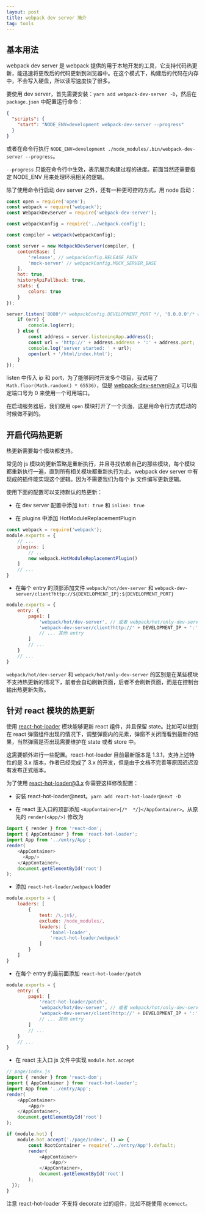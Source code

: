 ```yaml
---
layout: post
title: webpack dev server 简介
tag: tools
---
```


## 基本用法

webpack dev server 是 webpack 提供的用于本地开发的工具，它支持代码热更新，能迅速将更改后的代码更新到浏览器中。在这个模式下，构建后的代码在内存中，不会写入硬盘，所以读写速度快了很多。

要使用 dev server，首先需要安装：`yarn add webpack-dev-server -D`，然后在 `package.json` 中配置运行命令：

```json
{
  "scripts": {
    "start": "NODE_ENV=development webpack-dev-server --progress"
  }
}
```

或者在命令行执行 `NODE_ENV=development ./node_modules/.bin/webpack-dev-server --progress`。

`--progress` 只能在命令行中生效，表示展示构建过程的进度。前面当然还需要指定 NODE_ENV 用来处理环境相关的逻辑。

除了使用命令行启动 dev server 之外，还有一种更可控的方式，用 node 启动：

```js
const open = require('open');
const webpack = require('webpack');
const WebpackDevServer = require('webpack-dev-server');

const webpackConfig = require('../webpack.config');

const compiler = webpack(webpackConfig);

const server = new WebpackDevServer(compiler, {
    contentBase: [
        'release', // webpackConfig.RELEASE_PATH
        'mock-server' // webpackConfig.MOCK_SERVER_BASE
    ],
    hot: true,
    historyApiFallback: true,
    stats: {
        colors: true
    }
});

server.listen('8080'/* webpackConfig.DEVELOPMENT_PORT */, '0.0.0.0'/* webpackConfig.DEVELOPMENT_IP */, function(err) {
    if (err) {
        console.log(err);
    } else {
        const address = server.listeningApp.address();
        const url = 'http://' + address.address + ':' + address.port;
        console.log('server started: ' + url);
        open(url + '/html/index.html');
    }
});
```

listen 中传入 ip 和 port，为了能够同时开发多个项目，我试用了 `Math.floor(Math.random() * 65536)`，但是 webpack-dev-server@2.x 可以指定端口号为 0 来使用一个可用端口。

在启动服务器后，我们使用 `open` 模块打开了一个页面，这是用命令行方式启动的时候做不到的。

## 开启代码热更新

热更新需要每个模块都支持。

常见的 js 模块的更新策略是重新执行，并且寻找依赖自己的那些模块，每个模块都重新执行一遍，直到所有相关模块都重新执行为止。webpack dev server 中有现成的插件能实现这个逻辑。因为不需要我们为每个 js 文件编写更新逻辑。

使用下面的配置可以支持默认的热更新：

- 在 dev server 配置中添加 `hot: true` 和 `inline: true`

- 在 plugins 中添加 HotModuleReplacementPlugin

```js
const webpack = require('webpack');
module.exports = {
    // ...
    plugins: [
        // ...
        new webpack.HotModuleReplacementPlugin()
    ]
    // ...
}
```

- 在每个 entry 的顶部添加文件 `webpack/hot/dev-server` 和 `webpack-dev-server/client?http://${DEVELOPMENT_IP}:${DEVELOPMENT_PORT}`

```js
module.exports = {
    entry: {
        page1: [
            'webpack/hot/dev-server', // 或者 webpack/hot/only-dev-server
            'webpack-dev-server/client?http://' + DEVELOPMENT_IP + ':' + DEVELOPMENT_PORT
            // ... 其他 entry
        ]
        // ...
    }
    // ...
}
```

`webpack/hot/dev-server` 和 `webpack/hot/only-dev-server` 的区别是在某些模块不支持热更新的情况下，前者会自动刷新页面，后者不会刷新页面，而是在控制台输出热更新失败。

## 针对 react 模块的热更新

使用 [react-hot-loader](https://github.com/gaearon/react-hot-loader) 模块能够更新 react 组件，并且保留 state。比如可以做到在 react 弹窗组件出现的情况下，调整弹窗内的元素，弹窗不关闭而看到最新的结果，当然弹窗是否出现需要维护在 state 或者 store 中。

这需要额外进行一些配置。react-hot-loader 目前最新版本是 1.3.1，支持上述特性的是 3.x 版本，作者已经完成了 3.x 的开发，但是由于文档不完善等原因迟迟没有发布正式版本。

为了使用 react-hot-loader@3.x 你需要这样修改配置：

- 安装 react-hot-loader@next。`yarn add react-hot-loader@next -D`

- 在 react 主入口的顶部添加 `<AppContainer>{/*  */}</AppContainer>`。从原先的 `render(<App/>)` 修改为

```js
import { render } from 'react-dom';
import { AppContainer } from 'react-hot-loader';
import App from '../entry/App';
render(
    <AppContainer>
      <App/>
    </AppContainer>,
    document.getElementById('root')
);
```

- 添加 `react-hot-loader/webpack` loader

```js
module.exports = {
    loaders: [
        {
            test: /\.js$/,
            exclude: /node_modules/,
            loaders: [
                'babel-loader',
                'react-hot-loader/webpack'
            ]
        }
    ]
}
```

- 在每个 entry 的最前面添加 `react-hot-loader/patch`

```js
module.exports = {
    entry: {
        page1: [
            'react-hot-loader/patch',
            'webpack/hot/dev-server', // 或者 webpack/hot/only-dev-server
            'webpack-dev-server/client?http://' + DEVELOPMENT_IP + ':' + DEVELOPMENT_PORT
            // ... 其他 entry
        ]
        // ...
    }
    // ...
}
```

- 在 react 主入口 js 文件中实现 `module.hot.accept`

```js
// page/index.js
import { render } from 'react-dom';
import { AppContainer } from 'react-hot-loader';
import App from '../entry/App';
render(
    <AppContainer>
        <App/>
    </AppContainer>,
    document.getElementById('root')
);

if (module.hot) {
    module.hot.accept('./page/index', () => {
        const RootContainer = require('../entry/App').default;
        render(
            <AppContainer>
                <App/>
            </AppContainer>,
            document.getElementById('root')
        );
  });
}
```

注意 react-hot-loader 不支持 decorate 过的组件，比如不能使用 `@connect`。
